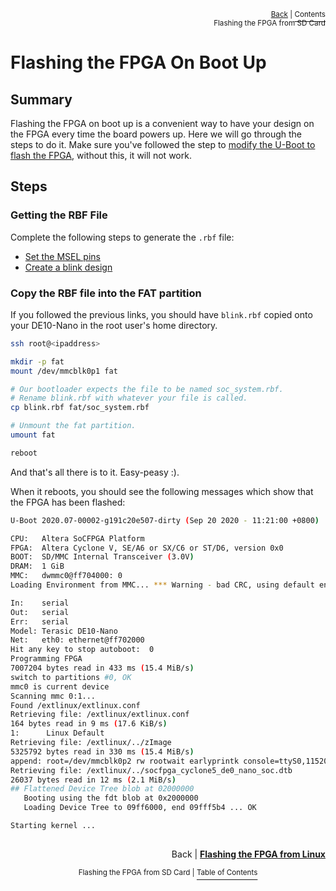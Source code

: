 <p align="right"><sup><a href="Flash-FPGA-from-HPS-running-Linux.md">Back</a> | </sup><a href="../README.md#flashing-the-fpga-from-sd-card"><sup>Contents</sup></a>
<br/>
<sup>Flashing the FPGA from SD Card</sup></p>

# Flashing the FPGA On Boot Up

## Summary

Flashing the FPGA on boot up is a convenient way to have your design on the FPGA every time the board powers up. Here we will go through the steps to do it. Make sure you've followed the step to [modify the U-Boot to flash the FPGA](<https://github.com/zangman/de10-nano/wiki/Building-the-Universal-Bootloader-(U-Boot)#part-1---customizing-the-bootloader-for-the-de10-nano>), without this, it will not work.

## Steps

### Getting the RBF File

Complete the following steps to generate the `.rbf` file:

- [Set the MSEL pins](<https://github.com/zangman/de10-nano/wiki/Flash-FPGA-from-HPS-(running-Linux)#set-the-msel-pins>)
- [Create a blink design](<https://github.com/zangman/de10-nano/wiki/Flash-FPGA-from-HPS-(running-Linux)#create-a-blink-design>)

### Copy the RBF file into the FAT partition

If you followed the previous links, you should have `blink.rbf` copied onto your DE10-Nano in the root user's home directory.

```bash
ssh root@<ipaddress>

mkdir -p fat
mount /dev/mmcblk0p1 fat

# Our bootloader expects the file to be named soc_system.rbf.
# Rename blink.rbf with whatever your file is called.
cp blink.rbf fat/soc_system.rbf

# Unmount the fat partition.
umount fat

reboot
```

And that's all there is to it. Easy-peasy :).

When it reboots, you should see the following messages which show that the FPGA has been flashed:

```bash
U-Boot 2020.07-00002-g191c20e507-dirty (Sep 20 2020 - 11:21:00 +0800)

CPU:   Altera SoCFPGA Platform
FPGA:  Altera Cyclone V, SE/A6 or SX/C6 or ST/D6, version 0x0
BOOT:  SD/MMC Internal Transceiver (3.0V)
DRAM:  1 GiB
MMC:   dwmmc0@ff704000: 0
Loading Environment from MMC... *** Warning - bad CRC, using default environment

In:    serial
Out:   serial
Err:   serial
Model: Terasic DE10-Nano
Net:   eth0: ethernet@ff702000
Hit any key to stop autoboot:  0
Programming FPGA
7007204 bytes read in 433 ms (15.4 MiB/s)
switch to partitions #0, OK
mmc0 is current device
Scanning mmc 0:1...
Found /extlinux/extlinux.conf
Retrieving file: /extlinux/extlinux.conf
164 bytes read in 9 ms (17.6 KiB/s)
1:      Linux Default
Retrieving file: /extlinux/../zImage
5325792 bytes read in 330 ms (15.4 MiB/s)
append: root=/dev/mmcblk0p2 rw rootwait earlyprintk console=ttyS0,115200n8
Retrieving file: /extlinux/../socfpga_cyclone5_de0_nano_soc.dtb
26037 bytes read in 12 ms (2.1 MiB/s)
## Flattened Device Tree blob at 02000000
   Booting using the fdt blob at 0x2000000
   Loading Device Tree to 09ff6000, end 09fff5b4 ... OK

Starting kernel ...
```

##

<p align="right">Back | <b><a href="Flash-FPGA-from-HPS-running-Linux.md">Flashing the FPGA from Linux</a></p>
</b><p align="center"><sup>Flashing the FPGA from SD Card | </sup><a href="../README.md#flashing-the-fpga-from-sd-card"><sup>Table of Contents</sup></a></p>
